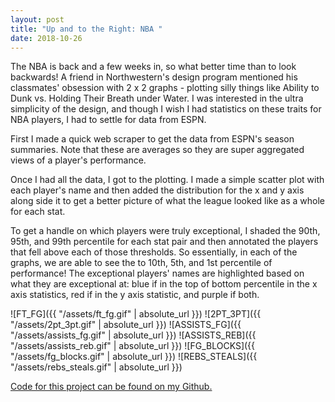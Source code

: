 ```yaml
---
layout: post
title: "Up and to the Right: NBA "
date: 2018-10-26
---
```


The NBA is back and a few weeks in, so what better time than to look backwards! A friend in Northwestern's design program mentioned his classmates' obsession with 2 x 2 graphs - plotting silly things like Ability to Dunk vs. Holding Their Breath under Water. I was interested in the ultra simplicity of the design, and though I wish I had statistics on these traits for NBA players, I had to settle for data from ESPN. 

First I made a quick web scraper to get the data from ESPN's season summaries. Note that these are averages so they are super aggregated views of a player's performance. 

Once I had all the data, I got to the plotting. I made a simple scatter plot with each player's name and then added the distribution for the x and y axis along side it to get a better picture of what the league looked like as a whole for each stat. 

To get a handle on which players were truly exceptional, I shaded the 90th, 95th, and 99th percentile for each stat pair and then annotated the players that fell above each of those thresholds. So essentially, in each of the graphs, we are able to see the to 10th, 5th, and 1st percentile of performance! The exceptional players' names are highlighted based on what they are exceptional at: blue if in the top of bottom percentile in the x axis statistics, red if in the y axis statistic, and purple if both. 

![FT_FG]({{ "/assets/ft_fg.gif" | absolute_url }})
![2PT_3PT]({{ "/assets/2pt_3pt.gif" | absolute_url }})
![ASSISTS_FG]({{ "/assets/assists_fg.gif" | absolute_url }})
![ASSISTS_REB]({{ "/assets/assists_reb.gif" | absolute_url }})
![FG_BLOCKS]({{ "/assets/fg_blocks.gif" | absolute_url }})
![REBS_STEALS]({{ "/assets/rebs_steals.gif" | absolute_url }})


[Code for this project can be found on my Github.](https://github.com/ashleyajohn/nba-quadrants)
